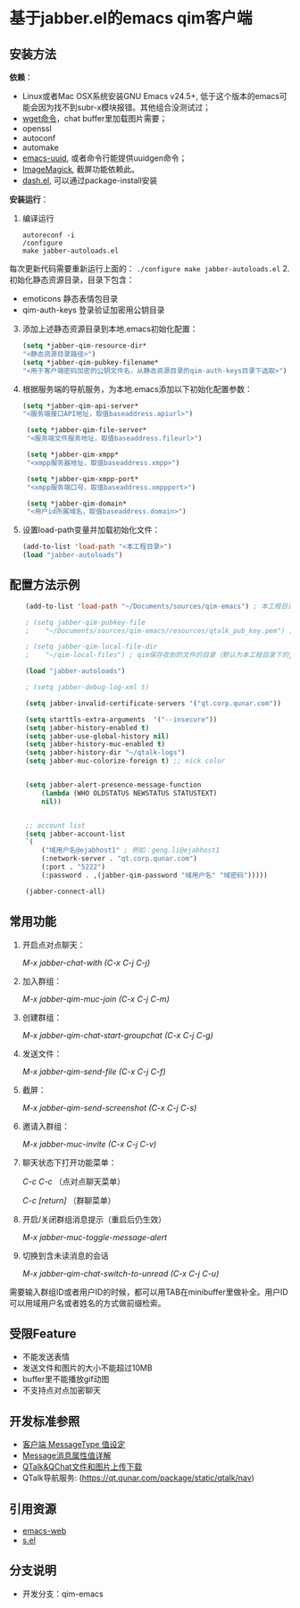 **基于jabber.el的emacs qim客户端**
===============================


## **安装方法**

**依赖**：

* Linux或者Mac OSX系统安装GNU Emacs v24.5+, 低于这个版本的emacs可能会因为找不到subr-x模块报错。其他组合没测试过；
* [wget命令](https://www.gnu.org/software/wget/)，chat buffer里加载图片需要；
* openssl
* autoconf
* automake
* [emacs-uuid](http://www.emacswiki.org/emacs/uuid.el), 或者命令行能提供uuidgen命令；
* [ImageMagick](http://www.emacswiki.org/emacs/ImageMagick), 截屏功能依赖此。
* [dash.el](https://github.com/magnars/dash.el), 可以通过package-install安装

**安装运行**：


1. 编译运行
    ```
    autoreconf -i
    /configure
    make jabber-autoloads.el
    ```

每次更新代码需要重新运行上面的：
    ```
    ./configure
    make jabber-autoloads.el
    ```
2. 初始化静态资源目录，目录下包含：
  * emoticons 静态表情包目录
  * qim-auth-keys 登录验证加密用公钥目录
3. 添加上述静态资源目录到本地.emacs初始化配置：

    ```lisp
   (setq *jabber-qim-resource-dir*
   "<静态资源目录路径>")
   (setq *jabber-qim-pubkey-filename*
   "<用于客户端密码加密的公钥文件名，从静态资源目录的qim-auth-keys目录下选取>")
   ```
   
4. 根据服务端的导航服务，为本地.emacs添加以下初始化配置参数：
   ```lisp
   (setq *jabber-qim-api-server*
   "<服务端接口API地址，取值baseaddress.apiurl>")

    (setq *jabber-qim-file-server*
    "<服务端文件服务地址，取值baseaddress.fileurl>")

    (setq *jabber-qim-xmpp*
    "<xmpp服务器地址，取值baseaddress.xmpp>")

    (setq *jabber-qim-xmpp-port*
    "<xmpp服务端口号，取值baseaddress.xmppport>")

    (setq *jabber-qim-domain*
    "<用户id所属域名，取值baseaddress.domain>")
    ```
5. 设置load-path变量并加载初始化文件：
   ```lisp
   (add-to-list 'load-path "<本工程目录>")
   (load "jabber-autoloads")
   ```

## **配置方法示例**

```lisp
    (add-to-list 'load-path "~/Documents/sources/qim-emacs") ; 本工程目录

    ; (setq jabber-qim-pubkey-file
    ;    "~/Documents/sources/qim-emacs/resources/qtalk_pub_key.pem") ; 公钥文件路径，默认为本工程目录下的jabber-qim-exts/resources/qtalk_pub_key.pem文件

    ; (setq jabber-qim-local-file-dir
    ;    "~/qim-local-files") ; qim保存收到的文件的目录（默认为本工程目录下的jabber-qim-exts/.cache目录）

    (load "jabber-autoloads")

    ; (setq jabber-debug-log-xml t)

    (setq jabber-invalid-certificate-servers '("qt.corp.qunar.com"))

    (setq starttls-extra-arguments  '("--insecure"))
    (setq jabber-history-enabled t)
    (setq jabber-use-global-history nil)
    (setq jabber-history-muc-enabled t)
    (setq jabber-history-dir "~/qtalk-logs")
    (setq jabber-muc-colorize-foreign t) ;; nick color


    (setq jabber-alert-presence-message-function
        (lambda (WHO OLDSTATUS NEWSTATUS STATUSTEXT)
        nil))


    ;; account list
    (setq jabber-account-list
    `(
        ("域用户名@ejabhost1" ; 例如：geng.li@ejabhost1
        (:network-server . "qt.corp.qunar.com")
        (:port . "5222")
        (:password . ,(jabber-qim-password "域用户名" "域密码")))))

    (jabber-connect-all)
```
    
## **常用功能**

1. 开启点对点聊天：

    *M-x jabber-chat-with (C-x C-j C-j)*

2. 加入群组：

    *M-x jabber-qim-muc-join (C-x C-j C-m)*

3. 创建群组：

    *M-x jabber-qim-chat-start-groupchat (C-x C-j C-g)*

4. 发送文件：

    *M-x jabber-qim-send-file (C-x C-j C-f)*

5. 截屏：

    *M-x jabber-qim-send-screenshot (C-x C-j C-s)*

6. 邀请入群组：

    *M-x jabber-muc-invite (C-x C-j C-v)*

7. 聊天状态下打开功能菜单：

    *C-c C-c* （点对点聊天菜单）

    *C-c [return]* （群聊菜单）

8. 开启/关闭群组消息提示（重启后仍生效）

    *M-x jabber-muc-toggle-message-alert*

9. 切换到含未读消息的会话

    *M-x jabber-qim-chat-switch-to-unread (C-x C-j C-u)*

需要输入群组ID或者用户ID的时候，都可以用TAB在minibuffer里做补全。用户ID可以用域用户名或者姓名的方式做前缀检索。


## **受限Feature**

* 不能发送表情
* 发送文件和图片的大小不能超过10MB
* buffer里不能播放gif动图
* 不支持点对点加密聊天


## **开发标准参照**

* [客户端 MessageType 值设定](http://wiki.corp.qunar.com/confluence/pages/viewpage.action?pageId=105916988)
* [Message消息属性值详解](http://wiki.corp.qunar.com/confluence/pages/viewpage.action?pageId=159685687)
* [QTalk&QChat文件和图片上传下载](http://wiki.corp.qunar.com/confluence/pages/viewpage.action?pageId=98573995)
* QTalk导航服务: (https://qt.qunar.com/package/static/qtalk/nav)

## **引用资源**

* [emacs-web](https://github.com/nicferrier/emacs-web)
* [s.el](https://github.com/magnars/s.el)

## **分支说明**

* 开发分支：qim-emacs

